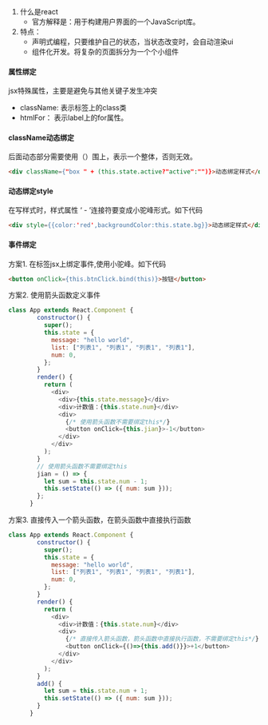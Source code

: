 1. 什么是react
   * 官方解释是：用于构建用户界面的一个JavaScript库。
2. 特点：
   * 声明式编程，只要维护自己的状态，当状态改变时，会自动渲染ui
   * 组件化开发。将复杂的页面拆分为一个个小组件

#### 属性绑定

jsx特殊属性，主要是避免与其他关键子发生冲突

* className: 表示标签上的class类
* htmlFor： 表示label上的for属性。



#### className动态绑定

后面动态部分需要使用（）围上，表示一个整体，否则无效。

```html
<div className={"box " + (this.state.active?"active":"")}>动态绑定样式</div>
```

#### 动态绑定style

在写样式时，样式属性 ‘ - ’连接符要变成小驼峰形式。如下代码

```html
<div style={{color:'red',backgroundColor:this.state.bg}}>动态绑定样式</div>
```



#### 事件绑定

方案1. 在标签jsx上绑定事件,使用小驼峰。如下代码

```html
<button onClick={this.btnClick.bind(this)}>按钮</button>
```

方案2. 使用箭头函数定义事件

```js
class App extends React.Component {
        constructor() {
          super();
          this.state = {
            message: "hello world",
            list: ["列表1", "列表1", "列表1", "列表1"],
            num: 0,
          };
        }
        render() {
          return (
            <div>
              <div>{this.state.message}</div>
              <div>计数值：{this.state.num}</div>
              <div>
                {/* 使用箭头函数不需要绑定this*/}
                <button onClick={this.jian}>-1</button>
              </div>
            </div>
          );
        }
        // 使用箭头函数不需要绑定this
        jian = () => {
          let sum = this.state.num - 1;
          this.setState(() => ({ num: sum }));
        };
      }
```

方案3. 直接传入一个箭头函数，在箭头函数中直接执行函数

```js
class App extends React.Component {
        constructor() {
          super();
          this.state = {
            message: "hello world",
            list: ["列表1", "列表1", "列表1", "列表1"],
            num: 0,
          };
        }
        render() {
          return (
            <div>
              <div>计数值：{this.state.num}</div>
              <div>
				{/* 直接传入箭头函数，箭头函数中直接执行函数，不需要绑定this*/}
                <button onClick={()=>{this.add()}}>+1</button>
              </div>
            </div>
          );
        }
        add() {
          let sum = this.state.num + 1;
          this.setState(() => ({ num: sum }));
        }
      }
```

